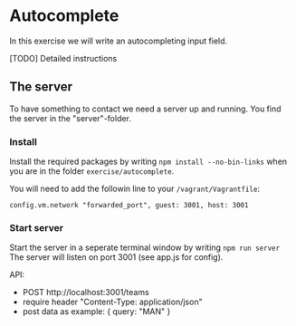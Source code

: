 # Autocomplete
In this exercise we will write an autocompleting input field. 

[TODO] Detailed instructions

## The server
To have something to contact we need a server up and running. You find the server in the "server"-folder. 

### Install
Install the required packages by writing `npm install --no-bin-links` when you are in the folder `exercise/autocomplete`.

You will need to add the followin line to your `/vagrant/Vagrantfile`:

```
config.vm.network "forwarded_port", guest: 3001, host: 3001
```

### Start server
Start the server in a seperate terminal window by writing `npm run server`
The server will listen on port 3001 (see app.js for config). 

API:
* POST http://localhost:3001/teams
* require header "Content-Type: application/json"
* post data as example:
    {
        query: "MAN"
    }
